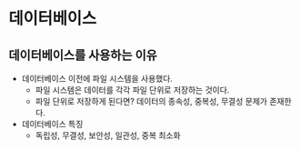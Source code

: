 # 데이터베이스
## 데이터베이스를 사용하는 이유
- 데이터베이스 이전에 파일 시스템을 사용했다.
  - 파일 시스템은 데이터를 각각 파일 단위로 저장하는 것이다.
  - 파일 단위로 저장하게 된다면? 데이터의 종속성, 중복성, 무결성 문제가 존재한다.
- 데이터베이스 특징
  - 독립성, 무결성, 보안성, 일관성, 중복 최소화
